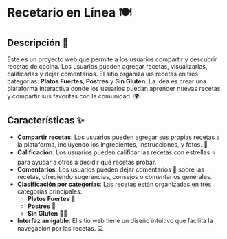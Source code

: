 # Recetario en Línea 🍽️

## Descripción 📖

Este es un proyecto web que permite a los usuarios compartir y descubrir recetas de cocina. Los usuarios pueden agregar recetas, visualizarlas, calificarlas y dejar comentarios. 
El sitio organiza las recetas en tres categorías: **Platos Fuertes**, **Postres** y **Sin Gluten**. 
La idea es crear una plataforma interactiva donde los usuarios puedan aprender nuevas recetas y compartir sus favoritas con la comunidad. 🌍

## Características ✨

- **Compartir recetas**: Los usuarios pueden agregar sus propias recetas a la plataforma, incluyendo los ingredientes, instrucciones, y fotos. 📸
- **Calificación**: Los usuarios pueden calificar las recetas con estrellas ⭐ para ayudar a otros a decidir qué recetas probar.
- **Comentarios**: Los usuarios pueden dejar comentarios 💬 sobre las recetas, ofreciendo sugerencias, consejos o comentarios generales.
- **Clasificación por categorías**: Las recetas están organizadas en tres categorías principales:
  - **Platos Fuertes** 🍝
  - **Postres** 🍰
  - **Sin Gluten** 🍞🚫
- **Interfaz amigable**: El sitio web tiene un diseño intuitivo que facilita la navegación por las recetas. 💻